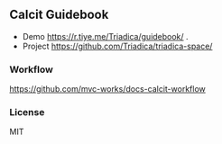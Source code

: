 ## Calcit Guidebook

- Demo https://r.tiye.me/Triadica/guidebook/ .
- Project https://github.com/Triadica/triadica-space/

### Workflow

https://github.com/mvc-works/docs-calcit-workflow

### License

MIT
